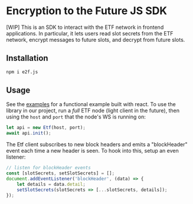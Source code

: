 # Encryption to the Future JS SDK

[WIP]
This is an SDK to interact with the ETF network in frontend applications. In particular, it lets users read slot secrets from the ETF network, encrypt messages to future slots, and decrypt from future slots.

## Installation

``` bash
npm i e2f.js
```

## Usage

See the [examples](./examples/) for a functional example built with react. To use the library in our project, run a *full* ETF node (light client in the future), then using the `host` and `port` that the node's WS is running on:

``` javascript
let api = new Etf(host, port);
await api.init();
```

The Etf client subscribes to new block headers and emits a "blockHeader" event each time a new header is seen. To hook into this, setup an even listener:

``` javascript
// listen for blockHeader events
const [slotSecrets, setSlotSecrets] = [];
document.addEventListener('blockHeader', (data) => {
    let details = data.detail;
    setSlotSecrets(slotSecrets => [...slotSecrets, details]);
});
```